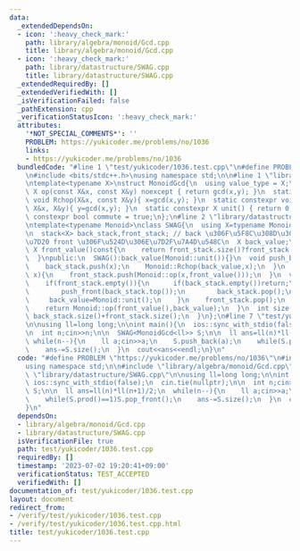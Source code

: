 ```yaml
---
data:
  _extendedDependsOn:
  - icon: ':heavy_check_mark:'
    path: library/algebra/monoid/Gcd.cpp
    title: library/algebra/monoid/Gcd.cpp
  - icon: ':heavy_check_mark:'
    path: library/datastructure/SWAG.cpp
    title: library/datastructure/SWAG.cpp
  _extendedRequiredBy: []
  _extendedVerifiedWith: []
  _isVerificationFailed: false
  _pathExtension: cpp
  _verificationStatusIcon: ':heavy_check_mark:'
  attributes:
    '*NOT_SPECIAL_COMMENTS*': ''
    PROBLEM: https://yukicoder.me/problems/no/1036
    links:
    - https://yukicoder.me/problems/no/1036
  bundledCode: "#line 1 \"test/yukicoder/1036.test.cpp\"\n#define PROBLEM \"https://yukicoder.me/problems/no/1036\"\
    \n#include <bits/stdc++.h>\nusing namespace std;\n\n#line 1 \"library/algebra/monoid/Gcd.cpp\"\
    \ntemplate<typename X>\nstruct MonoidGcd{\n  using value_type = X;\n  static constexpr\
    \ X op(const X&x, const X&y) noexcept { return gcd(x,y); }\n  static constexpr\
    \ void Rchop(X&x, const X&y){ x=gcd(x,y); }\n  static constexpr void Lchop(const\
    \ X&x, X&y){ y=gcd(x,y); }\n  static constexpr X unit() { return 0; }\n  static\
    \ constexpr bool commute = true;\n};\n#line 2 \"library/datastructure/SWAG.cpp\"\
    \ntemplate<typename Monoid>\nclass SWAG{\n  using X=typename Monoid::value_type;\n\
    \n  stack<X> back_stack,front_stack; // back \u306F\u5F8C\u308D\u306E\u5404\u8981\
    \u7D20 front \u306F\u524D\u306E\u7D2F\u7A4D\u548C\n  X back_value;\n\n  inline\
    \ X front_value()const{\n    return front_stack.size()?front_stack.top():Monoid::unit();\n\
    \  }\npublic:\n  SWAG():back_value(Monoid::unit()){}\n  void push_back(X x){\n\
    \    back_stack.push(x);\n    Monoid::Rchop(back_value,x);\n  }\n  void push_front(X\
    \ x){\n    front_stack.push(Monoid::op(x,front_value()));\n  }\n  void pop_front(){\n\
    \    if(front_stack.empty()){\n      if(back_stack.empty())return;\n      while(back_stack.size()){\n\
    \        push_front(back_stack.top());\n        back_stack.pop();\n      }\n \
    \     back_value=Monoid::unit();\n    }\n    front_stack.pop();\n  }\n  X prod(){\n\
    \    return Monoid::op(front_value(),back_value);\n  }\n  int size(){\n    return\
    \ back_stack.size()+front_stack.size();\n  }\n};\n#line 7 \"test/yukicoder/1036.test.cpp\"\
    \n\nusing ll=long long;\n\nint main(){\n  ios::sync_with_stdio(false);\n  cin.tie(nullptr);\n\
    \n  int n;cin>>n;\n\n  SWAG<MonoidGcd<ll>> S;\n\n  ll ans=ll(n)*ll(n+1)/2;\n \
    \ while(n--){\n    ll a;cin>>a;\n    S.push_back(a);\n    while(S.prod()==1)S.pop_front();\n\
    \    ans-=S.size();\n  }\n  cout<<ans<<endl;\n}\n"
  code: "#define PROBLEM \"https://yukicoder.me/problems/no/1036\"\n#include <bits/stdc++.h>\n\
    using namespace std;\n\n#include \"library/algebra/monoid/Gcd.cpp\"\n#include\
    \ \"library/datastructure/SWAG.cpp\"\n\nusing ll=long long;\n\nint main(){\n \
    \ ios::sync_with_stdio(false);\n  cin.tie(nullptr);\n\n  int n;cin>>n;\n\n  SWAG<MonoidGcd<ll>>\
    \ S;\n\n  ll ans=ll(n)*ll(n+1)/2;\n  while(n--){\n    ll a;cin>>a;\n    S.push_back(a);\n\
    \    while(S.prod()==1)S.pop_front();\n    ans-=S.size();\n  }\n  cout<<ans<<endl;\n\
    }\n"
  dependsOn:
  - library/algebra/monoid/Gcd.cpp
  - library/datastructure/SWAG.cpp
  isVerificationFile: true
  path: test/yukicoder/1036.test.cpp
  requiredBy: []
  timestamp: '2023-07-02 19:20:41+09:00'
  verificationStatus: TEST_ACCEPTED
  verifiedWith: []
documentation_of: test/yukicoder/1036.test.cpp
layout: document
redirect_from:
- /verify/test/yukicoder/1036.test.cpp
- /verify/test/yukicoder/1036.test.cpp.html
title: test/yukicoder/1036.test.cpp
---
```

